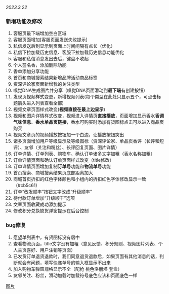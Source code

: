 
*2023.3.22*

### 新增功能及修改

1.  客服页最下端增加空白区域
2.  客服页面增加[客服页面发送失败提示]
3.  私信发送后到显示到页面上时间间隔有点长（优化）
4.  私信下拉加载历史信息、客服下拉加载历史信息功能优化
5.  客服和私信消息发出去后，键盘不收起
6.  个人签名香，添加删除功能
7.  香单添加分享功能
8.  首页和商城搜索结果新增品牌活动商品标签
9.  资深评论家页面新增我的关注类型
10. 嗅觉DNA生成图片并分享（嗅觉DNA页面滑动到**最下端**有创建按钮）
11. 发现页视频样式变更，新增视频列表(每个类型在此处只显示五个，可点击标题箭头进入列表查看全部)
12. 视频文章页面样式改变(**视频直接在最上边显示**)
13. 视频和图片详情样式改变，视频进入详情页**直接播放**，页面增加显示香水**香调气味信息**、**香水单品页链接**，香水可购买时添加有货图标点击可以进入商品页购买
14. 视频文章页的视频播放按钮加一个白边，让播放按钮突出
15. 诸多页面增加用户等级显示及等级图标（资深评论家、单品页香评（长评和短评）、友邻（关注和粉丝）、长评回复页面、图片详情）
16. 订单详情、订单列表、购物车、确认订单诸多文字加粗（香水名称加粗）
17. 订单详情页面和确认订单页面样式改变（title修改）
18. 订单详情页面增加复制**订单号**功能和**物流单号**功能
19. 首页搜索、商城搜索结果页底部距离加大
20. 商城首页折扣的红色字体颜色和小组内的折扣红色字体修改显示一致（#cb5c61)
21. 订单“改发顺丰”按钮文字改成“升级顺丰”
22. 待付款订单增加“升级顺丰”选项
23. 文章页面收藏成功添加提示
24. 修改积分兑换缺货弹窗提示在后台控制

### bug修复

1.  愿望单列表中，有货图标没有居中
2.  查看物流页面，title文字没有加粗（意见反馈、积分规则、视频图片列表、个人主页喜好、用户注销等页面）
3.  已发货订单退货退款时，我们同意退货退款后，如果页面有其他消息的话，判断就会有问题，填写快递单号的输入框显示不出来
4.  加入购物车弹窗规格显示不全（配枪 桃色洛丽塔 套盒）
5.  友邻关注、粉丝，滑动加载时加载符号底色应该和页面底色一样

[图片](https://www.wolai.com/wHppynoeVA6H8H4vqqXqgF "图片")
